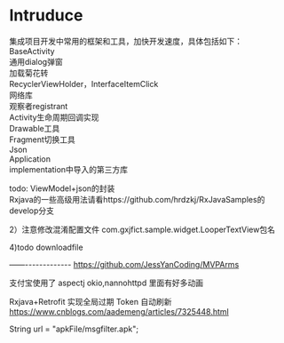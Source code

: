 # Intruduce
集成项目开发中常用的框架和工具，加快开发速度，具体包括如下：
BaseActivity  
通用dialog弹窗  
加载菊花转  
RecyclerViewHolder，InterfaceItemClick  
网络库  
观察者registrant  
Activity生命周期回调实现  
Drawable工具  
Fragment切换工具  
Json  
Application  
implementation中导入的第三方库  

todo: ViewModel+json的封装  
Rxjava的一些高级用法请看https://github.com/hrdzkj/RxJavaSamples的develop分支   


2）注意修改混淆配置文件 com.gxjfict.sample.widget.LooperTextView包名

4)todo downloadfile

——-------------
https://github.com/JessYanCoding/MVPArms

支付宝使用了 aspectj okio,nannohttpd  里面有好多动画


Rxjava+Retrofit 实现全局过期 Token 自动刷新
https://www.cnblogs.com/aademeng/articles/7325448.html

String url = "apkFile/msgfilter.apk";

